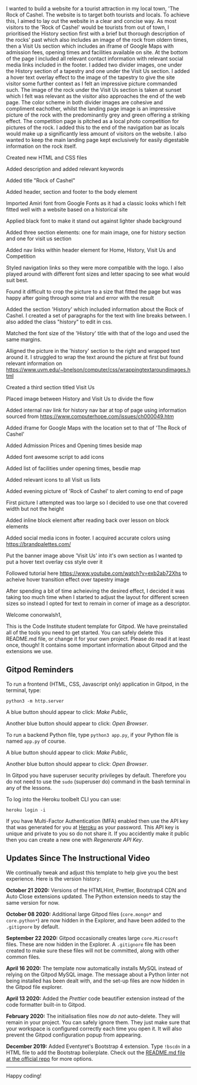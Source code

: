 I wanted to build a website for a tourist attraction in my local town, 'The Rock of Cashel. The website is to target both tourists and locals. To achieve this, I aimed to lay out the website in a clear and concise way. As most visitors to the 'Rock of Cashel' would be tourists from out of town, I prioritised the History section first with a brief but thorough description of the rocks' past which also includes an image of the rock from oldern times, then a Visit Us section which includes an iframe of Google Maps with admission fees, opening times and facilities available on site. At the bottom of the page I included all relevant contact information with relevant social media links included in the footer. I added two divider images, one under the History section of a tapestry and one under the Visit Us section. I added a hover text overlay effect to the image of the tapestry to give the site visitor some further context as I felt an impressive picture commanded such. The image of the rock under the Visit Us section is taken at sunset which I felt was relevant as the visitor also approaches the end of the web page. The color scheme in both divider images are cohesive and compliment eachother, whilst the landing page image is an impressive picture of the rock with the predominantly grey and green offering a striking effect. The competition page is pitched as a local photo competition for pictures of the rock. I added this to the end of the navigation bar as locals would make up a significantly less amount of visitors on the website. I also wanted to keep the main landing page kept exclusively for easily digestable information on the rock itself.

Created new HTML and CSS files

Added description and added relevant keywords

Added title "Rock of Cashel"

Added header, section and footer to the body element

Imported Amiri font from Google Fonts as it had a classic looks which I felt fitted well with a website based on a historical site

Applied black font to make it stand out against lighter shade background

Added three section elements: one for main image, one for history section and one for visit us section

Added nav links within header element for Home, History, Visit Us and Competition 

Styled navigation links so they were more compatible with the logo. I also played around with different font sizes and letter spacing to see what would suit best.

Found it difficult to crop the picture to a size that fitted the page but was happy after going through some trial and error with the result

Added the section 'History' which included information about the Rock of Cashel. I created a set of paragraphs for the text with line breaks between. I also added the class "history" to edit in css.

Matched the font size of the 'History' title with that of the logo and used the same margins.

Alligned the picture in the 'history' section to the right and wrapped text around it. I struggled to wrap the text around the picture at first but found relevant information on https://www.uvm.edu/~bnelson/computer/css/wrappingtextaroundimages.html

Created a third section titled Visit Us

Placed image between History and Visit Us to divide the flow

Added internal nav link for history nav bar at top of page using information sourced from https://www.computerhope.com/issues/ch000049.htm

Added iframe for Google Maps with the location set to that of 'The Rock of Cashel'

Added Admission Prices and Opening times beside map

Added font awesome script to add icons 

Added list of facilities under opening times, besdie map

Added relevant icons to all Visit us lists

Added evening picture of 'Rock of Cashel' to alert coming to end of page

First picture I attempted was too large so I decided to use one that covered width but not the height

Added inline block element after reading back over lesson on block elements

Added social media icons in footer. I acquired accurate colors using https://brandpalettes.com/

Put the banner image above 'Visit Us' into it's own section as I wanted tp put a hover text overlay css style over it

Followed tutorial here https://www.youtube.com/watch?v=exb2ab72Xhs to acheive hover transition effect over tapestry image

After spending a bit of time acheieving the desired effect, I decided it was taking too much time when I started to adjust the layout for different screen sizes so instead I opted for text to remain in corner of image as a descriptor.














Welcome conorwalsh1,

This is the Code Institute student template for Gitpod. We have preinstalled all of the tools you need to get started. You can safely delete this README.md file, or change it for your own project. Please do read it at least once, though! It contains some important information about Gitpod and the extensions we use.

## Gitpod Reminders

To run a frontend (HTML, CSS, Javascript only) application in Gitpod, in the terminal, type:

`python3 -m http.server`

A blue button should appear to click: _Make Public_,

Another blue button should appear to click: _Open Browser_.

To run a backend Python file, type `python3 app.py`, if your Python file is named `app.py` of course.

A blue button should appear to click: _Make Public_,

Another blue button should appear to click: _Open Browser_.

In Gitpod you have superuser security privileges by default. Therefore you do not need to use the `sudo` (superuser do) command in the bash terminal in any of the lessons.

To log into the Heroku toolbelt CLI you can use:

`heroku login -i`

If you have Multi-Factor Authentication (MFA) enabled then use the API key that was generated for you at [Heroku](https://dashboard.heroku.com/account) as your password.
This API key is unique and private to you so do not share it. If you accidently make it public then you can create a new one with _Regenerate API Key_.

## Updates Since The Instructional Video

We continually tweak and adjust this template to help give you the best experience. Here is the version history:

**October 21 2020:** Versions of the HTMLHint, Prettier, Bootstrap4 CDN and Auto Close extensions updated. The Python extension needs to stay the same version for now.

**October 08 2020:** Additional large Gitpod files (`core.mongo*` and `core.python*`) are now hidden in the Explorer, and have been added to the `.gitignore` by default.

**September 22 2020:** Gitpod occasionally creates large `core.Microsoft` files. These are now hidden in the Explorer. A `.gitignore` file has been created to make sure these files will not be committed, along with other common files.

**April 16 2020:** The template now automatically installs MySQL instead of relying on the Gitpod MySQL image. The message about a Python linter not being installed has been dealt with, and the set-up files are now hidden in the Gitpod file explorer.

**April 13 2020:** Added the _Prettier_ code beautifier extension instead of the code formatter built-in to Gitpod.

**February 2020:** The initialisation files now _do not_ auto-delete. They will remain in your project. You can safely ignore them. They just make sure that your workspace is configured correctly each time you open it. It will also prevent the Gitpod configuration popup from appearing.

**December 2019:** Added Eventyret's Bootstrap 4 extension. Type `!bscdn` in a HTML file to add the Bootstrap boilerplate. Check out the <a href="https://github.com/Eventyret/vscode-bcdn" target="_blank">README.md file at the official repo</a> for more options.

---

Happy coding!
